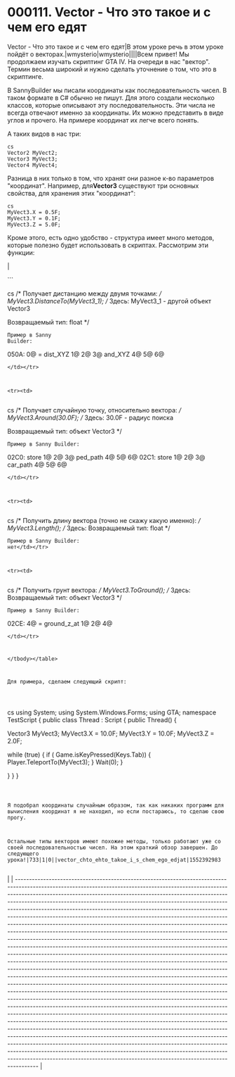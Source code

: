 # 000111. Vector - Что это такое и с чем его едят

Vector - Что это такое и с чем его едят|В этом уроке речь в этом уроке пойдёт о векторах.|wmysterio|wmysterio||||Всем привет! Мы продолжаем изучать скриптинг GTA IV. На очереди в нас "вектор". Термин весьма широкий и нужно сделать уточнение о том, что это в скриптинге.

В SannyBuilder мы писали координаты как последовательность чисел. В таком формате в C# обычно не пишут. Для этого создали несколько классов, которые описывают эту последовательность. Эти числа не всегда отвечают именно за координаты. Их можно представить в виде углов и прочего. На примере координат их легче всего понять.

А таких видов в нас три:

```
cs
Vector2 MyVect2;
Vector3 MyVect3;
Vector4 MyVect4;
```

Разница в них только в том, что хранят они разное к-во параметров "координат". Например, для**Vector3** существуют три основных свойства, для хранения этих "координат":

```
cs
MyVect3.X = 0.5F;
MyVect3.Y = 0.1F;
MyVect3.Z = 5.0F;
```

Кроме этого, есть одно удобство - структура имеет много методов, которые полезно будет использовать в скриптах. Рассмотрим эти функции:

| <p>```</p><p>cs /* Получает дистанцию между двумя точками: <em>/ MyVect3.DistanceTo(MyVect3_1); /</em> Здесь: MyVect3_1 - другой объект Vector3</p><p>Возвращаемый тип: float */</p><pre><code>Пример в Sanny Builder:
</code></pre><p>050A: 0@ = dist_XYZ 1@ 2@ 3@ and_XYZ 4@ 5@ 6@</p><pre><code>&#x3C;/td>&#x3C;/tr>

&#x3C;tr>&#x3C;td>
</code></pre><p>cs /* Получает случайную точку, относительно вектора: <em>/ MyVect3.Around(30.0F); /</em> Здесь: 30.0F - радиус поиска</p><p>Возвращаемый тип: объект Vector3 */</p><pre><code>Пример в Sanny Builder:
</code></pre><p>02C0: store 1@ 2@ 3@ ped_path 4@ 5@ 6@ 02C1: store 1@ 2@ 3@ car_path 4@ 5@ 6@</p><pre><code>&#x3C;/td>&#x3C;/tr>

&#x3C;tr>&#x3C;td>
</code></pre><p>cs /* Получить длину вектора (точно не скажу какую именно): <em>/ MyVect3.Length(); /</em> Здесь: Возвращаемый тип: float */</p><pre><code>Пример в Sanny Builder: нет&#x3C;/td>&#x3C;/tr>

&#x3C;tr>&#x3C;td>
</code></pre><p>cs /* Получить грунт вектора: <em>/ MyVect3.ToGround(); /</em> Здесь: Возвращаемый тип: объект Vector3 */</p><pre><code>Пример в Sanny Builder:
</code></pre><p>02CE: 4@ = ground_z_at 1@ 2@ 4@</p><pre><code>&#x3C;/td>&#x3C;/tr>

&#x3C;/tbody>&#x3C;/table>

Для примера, сделаем следующий скрипт:

</code></pre><p>cs using System; using System.Windows.Forms; using GTA; namespace TestScript { public class Thread : Script { public Thread() {</p><p>Vector3 MyVect3; MyVect3.X = 10.0F; MyVect3.Y = 10.0F; MyVect3.Z = 2.0F;</p><p>while (true) { if ( Game.isKeyPressed(Keys.Tab)) { Player.TeleportTo(MyVect3); } Wait(0); }</p><p>} } }</p><pre><code>

Я подобрал координаты случайным образом, так как никаких программ для вычисления координат я не находил, но если постараюсь, то сделаю свою прогу.

Остальные типы векторов имеют похожие методы, только работают уже со своей последовательностью чисел. На этом краткий обзор завершен. До следующего урока!|733|1|0||vector_chto_ehto_takoe_i_s_chem_ego_edjat|1552392983
</code></pre> |
| -------------------------------------------------------------------------------------------------------------------------------------------------------------------------------------------------------------------------------------------------------------------------------------------------------------------------------------------------------------------------------------------------------------------------------------------------------------------------------------------------------------------------------------------------------------------------------------------------------------------------------------------------------------------------------------------------------------------------------------------------------------------------------------------------------------------------------------------------------------------------------------------------------------------------------------------------------------------------------------------------------------------------------------------------------------------------------------------------------------------------------------------------------------------------------------------------------------------------------------------------------------------------------------------------------------------------------------------------------------------------------------------------------------------------------------------------------------------------------------------------------------------------------------------------------------------------------------------------------------------------------------------------------------------------------------------------------------------------------------------------------------------------------------------------------------------------------------------------------------------------------------------------------------------------------------------------------------------------------------------------------------------------------------- |
